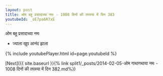 ```yaml
---
layout: post
title: ओम बहू प्रसादाच्या नमः - 1008 दिनों की तपस्या में दिन 383
youtubeId: _sE7pa6R7xE
---
```

 
 
 ओम बहू प्रसादाच्या नमः  
 
 -  ज्याला खूप आनंद झाला 
 
  
 
  
 
 
 
 
 
 


{% include youtubePlayer.html id=page.youtubeId %}
 
[Next]({{ site.baseurl }}{% link  split1/_posts/2014-02-05-ओम गाथागथाया नमः - 1008 दिनों की तपस्या में दिन 382.md%})
 

